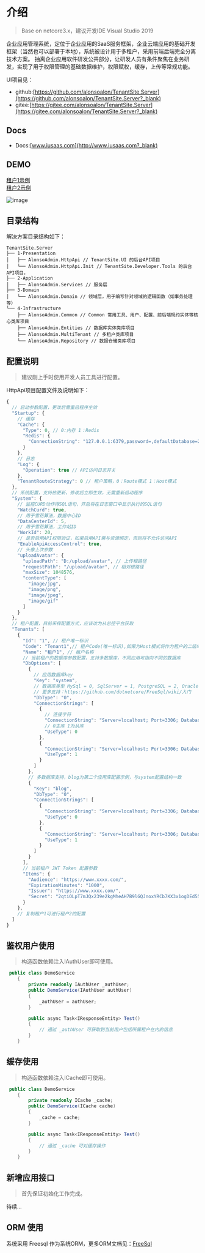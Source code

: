 # 介绍
> Base on netcore3.x，建议开发IDE Visual Studio 2019 <br />

企业应用管理系统，定位于企业应用的SaaS服务框架，企业云端应用的基础开发框架（当然也可以部署于本地），系统被设计用于多租户，采用前端后端完全分离技术方案。
抽离企业应用软件研发公共部分，让研发人员有条件聚焦在业务研发，实现了用于权限管理的基础数据维护，权限赋权，缓存，上传等常规功能。 <br />

UI项目见：
* github:[https://github.com/alonsoalon/TenantSite.Server](https://github.com/alonsoalon/TenantSite.Server?_blank)
* gitee:[https://gitee.com/alonsoalon/TenantSite.Server](https://gitee.com/alonsoalon/TenantSite.Server?_blank)

## Docs
* Docs:[www.iusaas.com](http://www.iusaas.com?_blank)

## DEMO
[租户1示例](http://tenant1.iusaas.com/login?_blank) <br />
[租户2示例](http://tenant2.iusaas.com/login?_blank) <br />

![image](http://www.iusaas.com/intro1.jpg)

## 目录结构
解决方案目录结构如下：
```
TenantSite.Server 
├── 1-Presentation
│   ├── AlonsoAdmin.HttpApi // TenantSite.UI 的后台API项目
│   └── AlonsoAdmin.HttpApi.Init // TenantSite.Developer.Tools 的后台API项目。
├── 2-Application
│   ├── AlonsoAdmin.Services // 服务层
├── 3-Domain
│   └── AlonsoAdmin.Domain // 领域层，用于编写针对领域的逻辑函数（如事务处理等）
└── 4-Infrastructure
    ├── AlonsoAdmin.Common // Common 常用工具、用户、配置、前后端规约实体等核心类库项目
    ├── AlonsoAdmin.Entities // 数据库实体类库项目
    ├── AlonsoAdmin.MultiTenant // 多租户类库项目
    └── AlonsoAdmin.Repository // 数据仓储类库项目

```

## 配置说明
> 建议刚上手时使用开发人员工具进行配置。

HttpApi项目配置文件及说明如下：
```javascript
{
  // 启动参数配置，更改后需重启程序生效
  "Startup": {
    // 缓存
    "Cache": {      
      "Type": 0, // 0:内存 1：Redis
      "Redis": {
        "ConnectionString": "127.0.0.1:6379,password=,defaultDatabase=2"
      }
    },
    // 日志
    "Log": {
      "Operation": true // API访问日志开关
    },
    "TenantRouteStrategy": 0 // 租户策略，0：Route模式 1：Host模式
  },
  // 系统配置，支持热更新，修改后立即生效，无需重新启动程序
  "System": {
    // 监控CURD动作得SQL语句，开启将在日志窗口中显示执行的SQL语句
    "WatchCurd": true, 
    // 用于雪花算法，数据中心ID
    "DataCenterId": 5, 
    // 用于雪花算法，工作站ID
    "WorkId": 20, 
    // 是否启用API权限验证，如果启用API需与资源绑定，否则将不允许访问API
    "EnableApiAccessControl": true, 
    // 头像上次参数
    "uploadAvatar": {
      "uploadPath": "D:/upload/avatar", // 上传根路径
      "requestPath": "/upload/avatar", // 相对根路径
      "maxSize": 1048576, 
      "contentType": [
        "image/jpg",
        "image/png",
        "image/jpeg",
        "image/gif"
      ]
    }
  },
  // 租户配置，目前采样配置方式，应该改为从总控平台获取
  "Tenants": [
    {
      "Id": "1", // 租户唯一标识
      "Code": "Tenant1",// 租户Code(唯一标识),如果为Host模式将作为租户的二级域名
      "Name": "租户1", // 租户名称
      // 当前租户的数据库参数配置，支持多数据库，不同应用可指向不同的数据库
      "DbOptions": [
        {
          // 应用数据库key
          "Key": "system", 
          // 数据库类型 MySql = 0, SqlServer = 1, PostgreSQL = 2, Oracle = 3, Sqlite = 4 
          // 更多支持：https://github.com/dotnetcore/FreeSql/wiki/入门
          "DbType": "0",
          "ConnectionStrings": [
            {
              // 连接字符
              "ConnectionString": "Server=localhost; Port=3306; Database=tenant1db; Uid=root; Pwd=000000; Charset=utf8mb4;", 
              // 0主库 1为从库             
              "UseType": 0 
            },
            {
              "ConnectionString": "Server=localhost; Port=3306; Database=Tenant1db; Uid=root; Pwd=000000; Charset=utf8mb4;",
              "UseType": 1 
            }
          ]
        },
        // 多数据库支持，blog为第二个应用库配置示例，与system配置结构一致
        {
          "Key": "blog",
          "DbType": "0",
          "ConnectionStrings": [
            {
              "ConnectionString": "Server=localhost; Port=3306; Database=Tenant1db; Uid=root; Pwd=000000; Charset=utf8mb4;",
              "UseType": 0
            },
            {
              "ConnectionString": "Server=localhost; Port=3306; Database=Tenant1db; Uid=root; Pwd=000000; Charset=utf8mb4;",
              "UseType": 1
            }
          ]
        }
      ],
      // 当前租户 JWT Token 配置参数
      "Items": {
        "Audience": "https://www.xxxx.com/", 
        "ExpirationMinutes": "1000", 
        "Issuer": "https://www.xxxx.com/", 
        "Secret": "2qtiOLpT7mJQx239e2kgMheAH7B9lGQJnoxYRCb7KX3x1ogDEd55I7dJ1ziYptiTF"
      }
    },
    // 复制租户1可进行租户2的配置
  ]
}

```
## 鉴权用户使用
> 构造函数依赖注入IAuthUser即可使用。
```csharp
 public class DemoService 
    {
        private readonly IAuthUser _authUser;
        public DemoService(IAuthUser authUser)
        {
            _authUser = authUser;
        }

        public async Task<IResponseEntity> Test()
        {
            // 通过 _authUser 可获取到当前用户包括所属租户在内的信息
        }
    }
```

## 缓存使用
> 构造函数依赖注入ICache即可使用。
```csharp
 public class DemoService 
    {
        private readonly ICache _cache;
        public DemoService(ICache cache)
        {
            _cache = cache;
        }

        public async Task<IResponseEntity> Test()
        {
            // 通过 _cache 可对缓存操作
        }
    }
```


## 新增应用接口
> 首先保证初始化工作完成。

待续...

## ORM 使用

系统采用 Freesql 作为系统ORM，更多ORM文档见：[FreeSql](https://github.com/dotnetcore/FreeSql/wiki/入门?_blank)